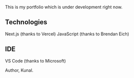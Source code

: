 This is my portfolio which is under development right now.

## Technologies
Next.js (thanks to Vercel)
JavaScript (thanks to Brendan Eich)

## IDE
VS Code (thanks to Microsoft)



Author,
Kunal.